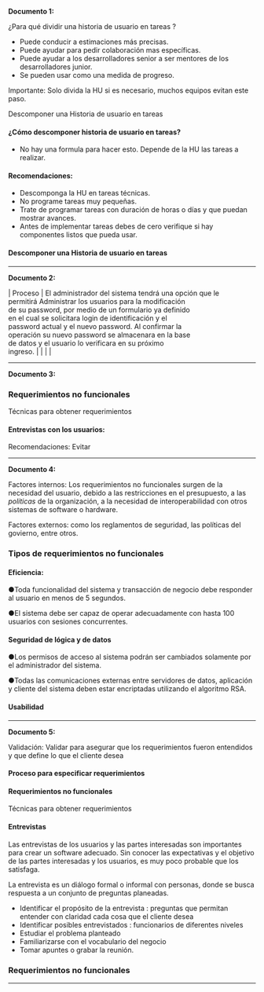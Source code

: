 **Documento 1:**

¿Para qué dividir una historia de usuario en tareas ?

- Puede conducir a estimaciones más precisas.
- Puede ayudar para pedir colaboración mas específicas.
- Puede ayudar a los desarrolladores senior a ser mentores de los desarrolladores junior.
- Se pueden usar como una medida de progreso.

Importante: Solo divida la HU si es necesario, muchos equipos evitan este paso.

Descomponer una Historia de usuario en tareas

#### **¿Cómo descomponer historia de usuario en tareas?**

- No hay una formula para hacer esto.
Depende de la HU las tareas a realizar.

#### **Recomendaciones:**

- Descomponga la HU en tareas técnicas.
- No programe tareas muy pequeñas.
- Trate de programar tareas con duración de horas o días y que puedan mostrar avances.
- Antes de implementar tareas debes de cero verifique si hay componentes listos que pueda usar.

#### Descomponer una Historia de usuario en tareas

---

**Documento 2:**

| Proceso                                                                                | El administrador del sistema tendrá una opción que le<br>permitirá Administrar los usuarios para la modificación<br>de su password, por medio de un formulario ya definido<br>en el cual se solicitara login de identificación y el<br>password actual y el nuevo password. Al confirmar la<br>operación su nuevo password se almacenara en la base<br>de datos y el usuario lo verificara en su próximo<br>ingreso. |  |  |  |

---

**Documento 3:**

### **Requerimientos no funcionales**

Técnicas para obtener requerimientos

#### Entrevistas con los usuarios:

Recomendaciones: Evitar

---

**Documento 4:**

Factores internos: Los requerimientos no funcionales surgen de la necesidad del usuario, debido a las restricciones en el presupuesto, a las *políticas* de la organización, a la necesidad de interoperabilidad con otros sistemas de software o hardware.

Factores externos: como los reglamentos de seguridad, las políticas del govierno, entre otros.

### **Tipos de requerimientos no funcionales**

#### **Eficiencia**:

●Toda funcionalidad del sistema y transacción de negocio debe responder al usuario en menos de 5 segundos.

●El sistema debe ser capaz de operar adecuadamente con hasta 100 usuarios con sesiones concurrentes.

#### **Seguridad de lógica y de datos**

●Los permisos de acceso al sistema podrán ser cambiados solamente por el administrador del sistema.

●Todas las comunicaciones externas entre servidores de datos, aplicación y cliente del sistema deben estar encriptadas utilizando el algoritmo RSA.

#### **Usabilidad**

---

**Documento 5:**

Validación: Validar para asegurar que los requerimientos fueron entendidos y que define lo que el cliente desea

#### **Proceso para especificar requerimientos**

#### **Requerimientos no funcionales**

Técnicas para obtener requerimientos

#### **Entrevistas**

Las entrevistas de los usuarios y las partes interesadas son importantes para crear un software adecuado. Sin conocer las expectativas y el objetivo de las partes interesadas y los usuarios, es muy poco probable que los satisfaga.

La entrevista es un diálogo formal o informal con personas, donde se busca respuesta a un conjunto de preguntas planeadas.

- Identificar el propósito de la entrevista : preguntas que permitan entender con claridad cada cosa que el cliente desea
- Identificar posibles entrevistados : funcionarios de diferentes niveles
- Estudiar el problema planteado
- Familiarizarse con el vocabulario del negocio
- Tomar apuntes o grabar la reunión.

### **Requerimientos no funcionales**

---

